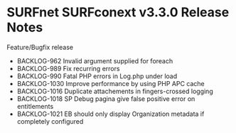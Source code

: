 # SURFnet SURFconext v3.3.0 Release Notes #

Feature/Bugfix release
* BACKLOG-962 Invalid argument supplied for foreach
* BACKLOG-989 Fix recurring errors
* BACKLOG-990 Fatal PHP errors in Log.php under load
* BACKLOG-1030 Improve performance by using PHP APC cache
* BACKLOG-1016 Duplicate attachements in fingers-crossed logging
* BACKLOG-1018 SP Debug pagina give false positive error on entitlements
* BACKLOG-1021 EB should only display Organization metadata if completely configured